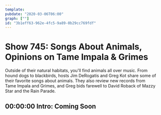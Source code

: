 ```yaml
---
template: 
pubdate: "2020-03-06T06:00"
graph: [""]
id: "3b1eff63-962e-4fc5-9a89-0b29cc769fdf"
---
```






# Show 745: Songs About Animals, Opinions on Tame Impala & Grimes

Outside of their natural habitats, you'll find animals all over music. From hound dogs to blackbirds, hosts Jim DeRogatis and Greg Kot share some of their favorite songs about animals. They also review new records from Tame Impala and Grimes, and Greg bids farewell to David Roback of Mazzy Star and the Rain Parade.



## 00:00:00 Intro: Coming Soon